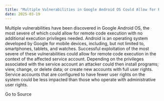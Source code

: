 ```yaml
---
title: "Multiple Vulnerabilities in Google Android OS Could Allow for Remote Code Execution"
date: 2025-03-19
---
```


Multiple vulnerabilities have been discovered in Google Android OS, the most severe of which could allow for remote code execution with no additional execution privileges needed. Android is an operating system developed by Google for mobile devices, including, but not limited to, smartphones, tablets, and watches. Successful exploitation of the most severe of these vulnerabilities could allow for remote code execution in the context of the affected service account. Depending on the privileges associated with the service account an attacker could then install programs; view, change, or delete data; or create new accounts with full user rights. Service accounts that are configured to have fewer user rights on the system could be less impacted than those who operate with administrative user rights.

Go to Source
